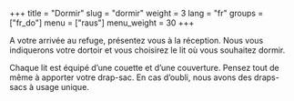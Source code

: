 +++
title = "Dormir"
slug = "dormir"
weight = 3
lang = "fr"
groups = ["fr_do"]
menu = ["raus"]
menu_weight = 30
+++

A votre arrivée au refuge, présentez vous à la réception. Nous vous indiquerons votre dortoir et vous choisirez le lit où vous souhaitez dormir.

Chaque lit est équipé d’une couette et d’une couverture. Pensez tout de même à apporter votre drap-sac. En cas d’oubli, nous avons des draps-sacs à usage unique.